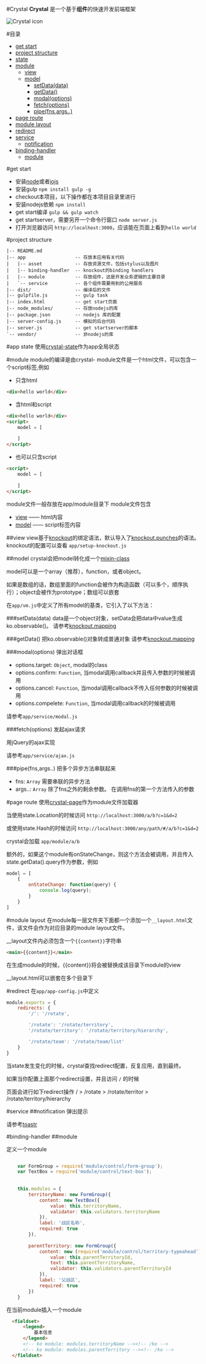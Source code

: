 #Crystal
**Crystal** 是一个基于**组件**的快速开发前端框架

![Crystal icon](http://i2.dpfile.com/ba/crystal.jpg)

#目录
- [get start](#get-start)
- [project structure](#project-structure)
- [state](#state)
- [module](#module)
  - [view](#view)
  - [model](#model)
    - [setData(data)](#setdatadata)
    - [getData()](#setdata)
    - [modal(options)](#modaloptions)
    - [fetch(options)](#fetchoptions)
    - [pipe(fns,args..)](#pipefnsargs)
- [page route](#page-route)
- [module layout](#module-layout)
- [redirect](#redirect)
- [service](#service)
  - [notification](#notification)
- [binding-handler](#binding-handler)
  - [module](#module-1)

#get start
- 安装[node](http://nodejs.org/)或者[iojs](https://iojs.org/)
- 安装gulp `npm install gulp -g`
- checkout本项目，以下操作都在本项目目录里进行 
- 安装nodejs依赖 `npm install`
- get start编译 `gulp && gulp watch`
- get startserver，需要另开一个命令行窗口 `node server.js`
- 打开浏览器访问 `http://localhost:3000`，应该能在页面上看到`hello world`

#project structure

```
|-- README.md                      
|-- app                  -- 存放本应用有关代码
|   |-- asset            -- 存放资源文件，包括stylus以及图片
|   |-- binding-handler  -- knockout的binding handlers
|   |-- module           -- 存放组件，这是开发业务逻辑的主要目录
|   `-- service          -- 各个组件需要用到的公用服务
|-- dist/                -- 编译后的文件
|-- gulpfile.js          -- gulp task
|-- index.html           -- get start页面      
|-- node_modules/        -- 存放nodejs的库
|-- package.json         -- nodejs 库的配置
|-- server-config.js     -- 模拟的后台代码
|-- server.js            -- get startserver的脚本
`-- vendor/              -- 非nodejs的库
```

#app state
使用[crystal-state]作为app全局状态

#module
module的编译是由crystal-
module文件是一个html文件，可以包含一个script标签,例如

- 只含html

```html
<div>hello world</div>
```

- 含html和script
```html
<div>hello world</div>
<script>
    model = [
        
    ]
</script>
```

- 也可以只含script
```html
<script>
    model = [
        
    ]
</script>
```
module文件一般存放在app/module目录下
module文件包含
- [view](#view) —— html内容
- [model](#model) —— script标签内容

##view
view基于[knockout]的绑定语法，默认导入了[knockout.punches]的语法。knockout的配置可以查看
`app/setup-knockout.js`

##model
crystal会把model转化成一个[mixin-class]

model可以是一个array（推荐），function，或者object。

如果是数组的话，数组里面的function会被作为构造函数（可以多个，顺序执行）；object会被作为prototype；数组可以嵌套

在`app/vm.js`中定义了所有model的基类，它引入了以下方法：

###setData(data)
data是一个object对象，setData会把data中value生成ko.observable()。
请参考[knockout.mapping]

###getData()
把ko.observable()对象转成普通对象
请参考[knockout.mapping]

###modal(options)
弹出对话框
- options.target: `Object`, modal的class
- options.confirm: `Function`, 当modal调用callback并且传入参数的时候被调用
- options.cancel: `Function`, 当modal调用callback不传入任何参数的时候被调用
- options.compelete: `Function`, 当modal调用callback的时候被调用

请参考`app/service/modal.js`

###fetch(options)
发起ajax请求

用jQuery的ajax实现

请参考`app/service/ajax.js`


###pipe(fns,args..)
把多个异步方法串联起来

- fns: `Array` 需要串联的异步方法
- args..: `Array` 除了fns之外的剩余参数。 在调用fns的第一个方法传入的参数


#page route
使用[crystal-page]作为module文件加载器

当使用state.Location的时候访问 `http://localhost:3000/a/b?c=1&d=2`

或使用state.Hash的时候访问 `http://localhost:3000/any/path/#/a/b?c=1&d=2`

crystal会加载 `app/module/a/b` 

额外的，如果这个module有onStateChange，则这个方法会被调用，并且传入state.getData().query作为参数，例如
``` js
model = [
    {
        onStateChange: function(query) {
            console.log(query);
        }
    }
]
```

#module layout
在module每一层文件夹下面都一个添加一个`__layout.html`文件，该文件会作为对应目录的module layout文件。

__layout文件内必须包含一个`{{content}}`字符串

```html
<main>{{content}}</main>
```
在生成module的时候，{{content}}将会被替换成该目录下module的view

__layout.html可以嵌套在多个目录下

#redirect
在`app/app-config.js`中定义

``` js
module.exports = {
    redirects: {
        '/': '/rotate',

        '/rotate': '/rotate/territory',
        '/rotate/territory': '/rotate/territory/hierarchy',

        '/rotate/team': '/rotate/team/list'
    }
}
```
当state发生变化的时候，crystal查找redirect配置，反复应用，直到最终。

如果当你配置上面那个redirect设置，并且访问 `/` 的时候

页面会进行如下redirect操作
/ > /rotate > /rotate/territor > /rotate/territory/hierarchy

#service
##notification
弹出提示

请参考[toastr]

#binding-handler
##module

定义一个module
```js

    var FormGroup = require('module/control/form-group');
    var TextBox = require('module/control/text-box');
    
    
    this.modules = {
        territoryName: new FormGroup({
            content: new TextBox({
                value: this.territoryName,
                validator: this.validators.territoryName
            }),
            label: '战区名称',
            required: true
        }),
    
        parentTerritory: new FormGroup({
            content: new (require('module/control/territory-typeahead'))({
                value: this.parentTerritoryId,
                text: this.parentTerritoryName,
                validator: this.validators.parentTerritoryId
            }),
            label: '父战区',
            required: true
        })
    }
```

在当前module插入一个module

```html
  <fieldset>
      <legend>
          基本信息
      </legend>
      <!-- ko module: modules.territoryName --><!-- /ko -->
      <!-- ko module: modules.parentTerritory --><!-- /ko -->
  </fieldset>
```


[knockout]: http://www.knockoutjs.com/ 
[browserify]: http://browserify.org/
[crystal-modulify]: https://github.com/youngjay/crystal-modulify
[crystal-page]: https://github.com/youngjay/crystal-page
[crystal-state]: https://github.com/youngjay/crystal-state
[knockout.punches]: http://mbest.github.io/knockout.punches/
[knockout.mapping]: http://knockoutjs.com/documentation/plugins-mapping.html
[mixin-class]: https://github.com/youngjay/mixin-class
[toastr]: http://codeseven.github.io/toastr/demo.html
